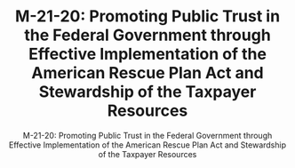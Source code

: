 ---
layout: resources-landing
title: "M-21-20: Promoting Public Trust in the Federal Government through Effective Implementation of the American Rescue Plan Act and Stewardship of the Taxpayer Resources"
subtitle: "M-21-20: Promoting Public Trust in the Federal Government through Effective Implementation of the American Rescue Plan Act and Stewardship of the Taxpayer Resources"
external_link: https://www.whitehouse.gov/wp-content/uploads/2021/03/M_21_20.pdf
filters: major-legislation memorandum omb 2021
---